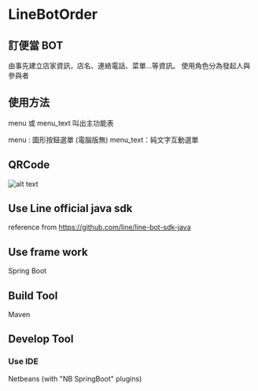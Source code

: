 # LineBotOrder

## 訂便當 BOT
由事先建立店家資訊，店名、連絡電話、菜單…等資訊。
使用角色分為發起人與參與者

## 使用方法
menu 或 menu_text 叫出主功能表

menu : 圖形按鈕選單 (電腦版無)
menu_text：純文字互動選單


## QRCode
![alt text](https://i.imgur.com/8oFV2Bo.png)

## Use Line official java sdk
reference from https://github.com/line/line-bot-sdk-java

## Use frame work
Spring Boot

## Build Tool
Maven

## Develop Tool
### Use IDE
Netbeans (with "NB SpringBoot" plugins)
